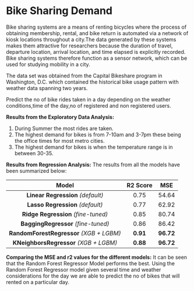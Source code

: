 # Bike Sharing Demand

Bike sharing systems are a means of renting bicycles where the process of obtaining membership, rental, and bike return is automated via a network of kiosk locations throughout a city.The data generated by these systems makes them attractive for researchers because the duration of travel, departure location, arrival location, and time elapsed is explicitly recorded. Bike sharing systems therefore function as a sensor network, which can be used for studying mobility in a city. 

The data set was obtained from the Capital Bikeshare program in Washington, D.C. which contained the historical bike usage pattern with weather data spanning two years.

Predict the no of bike rides taken in a day depending on the weather conditions,time of the day,no of registered and non registered users.

**Results from the Exploratory Data Analysis:**

1. During Summer the most rides are taken.
2. The highest demand for bikes is from 7-10am and 3-7pm these being the office times for most metro cities.
3. The highest demand for bikes is when the temperature range is in between 30-35.

**Results from Regression Analysis:**
The results from all the models have been summarized below:

|                **Model**                | **R2 Score** | **MSE** | 
| :-------------------------------------: | :----------: | :-----------: | 
|        **Linear Regression** _\(default\)_   |    0.75   |    54\.64     |
|       **Lasso Regression** _\(default\)_     |    0.77   |    62\.92     |      
|      **Ridge Regression** _\(fine\-tuned\)_  |    0.85    |    80\.74     |       
|     **BaggingRegressor** _\(fine\-tuned\)_   |    0.86    |    86\.42     |       
| **RandomForestRegressor** _\(XGB \+ LGBM\)_  |  **0.91**  |  **96\.72**   |     
| **KNeighborsRegressor** _\(XGB \+ LGBM\)_    |  **0.88**  |  **96\.72**   |     





**Comparing the MSE and r2 values for the different models:**
It can be seen that the Random Forest Regressor Model performs the best.
Using the Random Forest Regressor model given several time and weather considerations for the day we are able to predict the no of bikes that will rented on a particular day.


